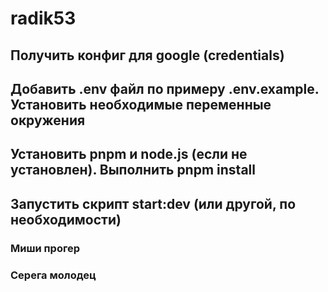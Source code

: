 # radik53

## Получить конфиг для google (credentials)

## Добавить .env файл по примеру .env.example. Установить необходимые переменные окружения

## Установить pnpm и node.js (если не установлен). Выполнить pnpm install

## Запустить скрипт start:dev (или другой, по необходимости)

### Миши прогер

### Серега молодец

